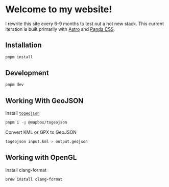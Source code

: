 # Welcome to my website!

I rewrite this site every 6-9 months to test out a hot new stack. This current iteration is built primarily with [Astro](https://astro.build/) and [Panda CSS](https://panda-css.com/).

## Installation

```bash
pnpm install
```

## Development

```bash
pnpm dev
```

## Working With GeoJSON

Install [`togeojson`](https://github.com/mapbox/togeojson)

```bash
pnpm i -g @mapbox/togeojson
```

Convert KML or GPX to GeoJSON

```bash
togeojson input.kml > output.geojson
```

## Working with OpenGL

Install clang-format

```bash
brew install clang-format
```
